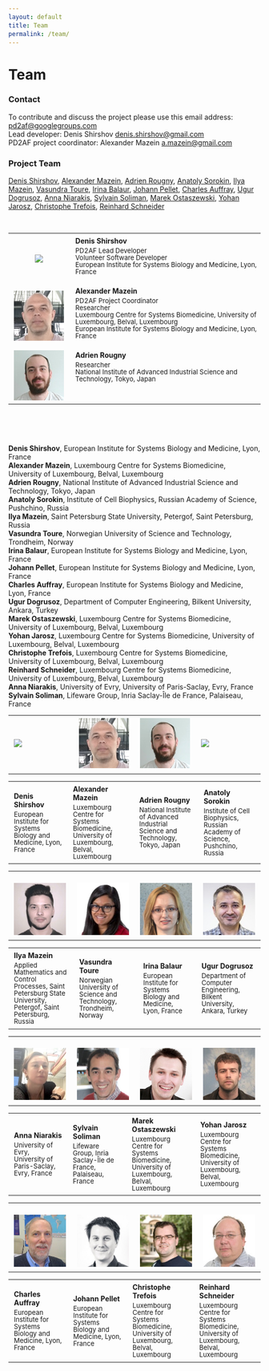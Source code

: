 ```yaml
---
layout: default
title: Team
permalink: /team/
---
```


# Team

### Contact

To contribute and discuss the project please use this email address: [pd2af@googlegroups.com](mailto:pd2af@googlegroups.com)  
Lead developer: Denis Shirshov [denis.shirshov@gmail.com](mailto:denis.shirshov@gmail.com)  
PD2AF project coordinator: Alexander Mazein [a.mazein@gmail.com](mailto:a.mazein@gmail.com)  

### Project Team

[Denis Shirshov](#DenisShirshov), [Alexander Mazein](#AlexanderMazein), [Adrien Rougny](#AdrienRougny), [Anatoly Sorokin](#AnatolySorokin), [Ilya Mazein](#IlyaMazein), [Vasundra Toure](#VasundraToure), [Irina Balaur](#IrinaBalaur), [Johann Pellet](#JohannPellet), [Charles Auffray](#CharlesAuffray), [Ugur Dogrusoz](#UgurDogrusoz), [Anna Niarakis](#AnnaNiarakis), [Sylvain Soliman](#SylvainSoliman), [Marek Ostaszewski](#MarekOstaszewski), [Yohan Jarosz](#YohanJarosz), [Christophe Trefois](#ChristopheTrefois), [Reinhard Schneider](#ReinhardSchneider)   

<br />

<table>
    <tr>
    <td style="width:110px; text-align:center; font-size:90%; padding-top:0.4em;"><img src="../images/team/DenisShirshov.jpg" width="100"/></td>
    <td style="vertical-align:top; padding-left:0.8em; padding-top:0.4em;"><strong>Denis Shirshov</strong> <p style="margin-top:4px; line-height:100%;"><font size="2">PD2AF Lead Developer<br />Volunteer Software Developer<br />European Institute for Systems Biology and Medicine, Lyon, France</font></p></td>
    </tr>
    <tr>
    <td style="width:110px; text-align:center; font-size:90%; padding-top:0.4em;"><img src="../images/team/AlexanderMazein.jpg" width="100"/></td>
    <td style="vertical-align:top; padding-left:0.8em; padding-top:0.4em"><strong>Alexander Mazein</strong> <p style="margin-top:4px; line-height:100%;"><font size="2">PD2AF Project Coordinator<br />Researcher<br />Luxembourg Centre for Systems Biomedicine, University of Luxembourg, Belval, Luxembourg<br />European Institute for Systems Biology and Medicine, Lyon, France</font></p></td>
    </tr>
    <tr>
    <td style="width:110px; text-align:center; font-size:90%; padding-top:0.4em;"><a id="AdrienRougny"><img src="../images/team/AdrienRougny.jpg" width="100"/></a></td>
    <td style="vertical-align:top; padding-left:0.8em; padding-top:0.4em;"><strong>Adrien Rougny</strong> <p style="margin-top:4px; line-height:100%;"><font size="2">Researcher<br />National Institute of Advanced Industrial Science and Technology, Tokyo, Japan</font></p></td>
    </tr>
</table>


<br /><br /><br />

**Denis Shirshov**, European Institute for Systems Biology and Medicine, Lyon, France  
**Alexander Mazein**, Luxembourg Centre for Systems Biomedicine, University of Luxembourg, Belval, Luxembourg  
**Adrien Rougny**, National Institute of Advanced Industrial Science and Technology, Tokyo, Japan  
**Anatoly Sorokin**, Institute of Cell Biophysics, Russian Academy of Science, Pushchino, Russia  
**Ilya Mazein**, Saint Petersburg State University, Petergof, Saint Petersburg, Russia  
**Vasundra Toure**, Norwegian University of Science and Technology, Trondheim, Norway  
**Irina Balaur**, European Institute for Systems Biology and Medicine, Lyon, France  
**Johann Pellet**, European Institute for Systems Biology and Medicine, Lyon, France  
**Charles Auffray**, European Institute for Systems Biology and Medicine, Lyon, France  
**Ugur Dogrusoz**, Department of Computer Engineering, Bilkent University, Ankara, Turkey  
**Marek Ostaszewski**, Luxembourg Centre for Systems Biomedicine, University of Luxembourg, Belval, Luxembourg  
**Yohan Jarosz**, Luxembourg Centre for Systems Biomedicine, University of Luxembourg, Belval, Luxembourg  
**Christophe Trefois**, Luxembourg Centre for Systems Biomedicine, University of Luxembourg, Belval, Luxembourg  
**Reinhard Schneider**, Luxembourg Centre for Systems Biomedicine, University of Luxembourg, Belval, Luxembourg  
**Anna Niarakis**, University of Evry, University of Paris-Saclay, Evry, France  
**Sylvain Soliman**, Lifeware Group, Inria Saclay-Île de France, Palaiseau, France  





<table>
<tr>
<td style="width: 200px;"><p style="margin:4px;"><img src="/images/team/DenisShirshov.jpg" width="120"/></p></td>
<td style="width: 200px;"><p style="margin:4px;"><img src="/images/team/AlexanderMazein.jpg" width="120"/></p></td>
<td style="width: 200px;"><p style="margin:4px;"><img src="/images/team/AdrienRougny.jpg" width="120"/></p></td>
<td style="width: 200px;"><p style="margin:4px;"><a id="AnatolySorokin"><img src="/images/team/AnatolySorokin.jpg" width="120"/></a></p></td>
</tr>
</table>

<table>
<tr>
<td style="width: 200px;"><p style="margin:4px;"><strong>Denis Shirshov</strong></p><p style="margin:4px; line-height:100%;"><font size="2">European Institute for Systems Biology and Medicine, Lyon, France</font></p></td>
<td style="width: 200px;"><p style="margin:4px;"><strong>Alexander Mazein</strong></p><p style="margin:4px; line-height:100%;"><font size="2">Luxembourg Centre for Systems Biomedicine, University of Luxembourg, Belval, Luxembourg</font></p></td>
<td style="width: 200px;"><p style="margin:4px;"><strong>Adrien Rougny</strong></p><p style="margin:4px; line-height:100%;"><font size="2">National Institute of Advanced Industrial Science and Technology, Tokyo, Japan</font></p></td>
<td style="width: 200px;"><p style="margin:4px;"><strong>Anatoly Sorokin</strong></p><p style="margin:4px; line-height:100%;"><font size="2">Institute of Cell Biophysics, Russian Academy of Science, Pushchino, Russia</font></p></td>
</tr>
</table>

<table>
<tr>
<td style="width: 200px;"><p style="margin:4px;"><br /><img src="/images/team/IlyaMazein.jpg" width="120"/></p></td>
<td style="width: 200px;"><p style="margin:4px;"><br /><img src="/images/team/VasundraToure.jpg" width="120"/></p></td>
<td style="width: 200px;"><p style="margin:4px;"><br /><img src="/images/team/IrinaBalaur.jpg" width="120"/></p></td>
<td style="width: 200px;"><p style="margin:4px;"><br /><img src="/images/team/UgurDogrusoz.jpg" width="120"/></p></td>
</tr>
</table>

<table>
<tr>
<td style="width: 200px;"><p style="margin:4px;"><strong>Ilya Mazein</strong></p><p style="margin:4px; line-height:100%;"><font size="2">Applied Mathematics and Control Processes, Saint Petersburg State University, Petergof, Saint Petersburg, Russia</font></p></td>
<td style="width: 200px;"><p style="margin:4px;"><strong>Vasundra Toure</strong></p><p style="margin:4px; line-height:100%;"><font size="2">Norwegian University of Science and Technology, Trondheim, Norway</font></p></td>
<td style="width: 200px;"><p style="margin:4px;"><strong>Irina Balaur</strong></p><p style="margin:4px; line-height:100%;"><font size="2">European Institute for Systems Biology and Medicine, Lyon, France</font></p></td>
<td style="width: 200px;"><p style="margin:4px;"><strong>Ugur Dogrusoz</strong></p><p style="margin:4px; line-height:100%;"><font size="2">Department of Computer Engineering, Bilkent University, Ankara, Turkey</font></p></td>
</tr>
</table>

<table>
<tr>
<td style="width: 200px;"><p style="margin:4px;"><br /><img src="/images/team/AnnaNiarakis.jpg" width="120"/></p></td>
<td style="width: 200px;"><p style="margin:4px;"><br /><img src="/images/team/SylvainSoliman.jpg" width="120"/></p></td>
<td style="width: 200px;"><p style="margin:4px;"><br /><img src="/images/team/MarekOstaszewski.jpg" width="120"/></p></td>
<td style="width: 200px;"><p style="margin:4px;"><br /><img src="/images/team/YohanJarosz.jpg" width="120"/></p></td>
</tr>
</table>

<table>
<tr>
<td style="width: 200px;"><p style="margin:4px;"><strong>Anna Niarakis</strong></p><p style="margin:4px; line-height:100%;"><font size="2">University of Evry, University of Paris-Saclay, Evry, France</font></p></td>
<td style="width: 200px;"><p style="margin:4px;"><strong>Sylvain Soliman</strong></p><p style="margin:4px; line-height:100%;"><font size="2">Lifeware Group, Inria Saclay-Île de France, Palaiseau, France</font></p></td>
<td style="width: 200px;"><p style="margin:4px;"><strong>Marek Ostaszewski</strong></p><p style="margin:4px; line-height:100%;"><font size="2">Luxembourg Centre for Systems Biomedicine, University of Luxembourg, Belval, Luxembourg</font></p></td>
<td style="width: 200px;"><p style="margin:4px;"><strong>Yohan Jarosz</strong></p><p style="margin:4px; line-height:100%;"><font size="2">Luxembourg Centre for Systems Biomedicine, University of Luxembourg, Belval, Luxembourg</font></p></td>
</tr>
</table>

<table>
<tr>
<td style="width: 200px;"><p style="margin:4px;"><br /><img src="/images/team/CharlesAuffray.jpg" width="120"/></p></td>
<td style="width: 200px;"><p style="margin:4px;"><br /><img src="/images/team/JohannPellet.jpg" width="120"/></p></td>
<td style="width: 200px;"><p style="margin:4px;"><br /><img src="/images/team/ChristopheTrefois.jpg" width="120"/></p></td>
<td style="width: 200px;"><p style="margin:4px;"><br /><img src="/images/team/ReinhardSchneider.jpg" width="120"/></p></td>
</tr>
</table>

<table>
<tr>
<td style="width: 200px;"><p style="margin:4px;"><strong>Charles Auffray</strong></p><p style="margin:4px; line-height:100%;"><font size="2">European Institute for Systems Biology and Medicine, Lyon, France</font></p></td>
<td style="width: 200px;"><p style="margin:4px;"><strong>Johann Pellet</strong></p><p style="margin:4px; line-height:100%;"><font size="2">European Institute for Systems Biology and Medicine, Lyon, France</font></p></td>
<td style="width: 200px;"><p style="margin:4px;"><strong>Christophe Trefois</strong></p><p style="margin:4px; line-height:100%;"><font size="2">Luxembourg Centre for Systems Biomedicine, University of Luxembourg, Belval, Luxembourg</font></p></td>
<td style="width: 200px;"><p style="margin:4px;"><strong>Reinhard Schneider</strong></p><p style="margin:4px; line-height:100%;"><font size="2">Luxembourg Centre for Systems Biomedicine, University of Luxembourg, Belval, Luxembourg</font></p></td>
</tr>
</table>

